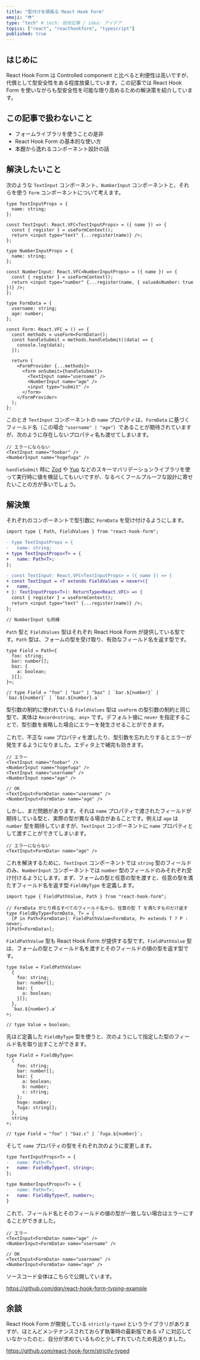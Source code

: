 ```yaml
---
title: "型付けを頑張る React Hook Form"
emoji: "⛑"
type: "tech" # tech: 技術記事 / idea: アイデア
topics: ["react", "reacthookform", "typescript"]
published: true
---
```


## はじめに

React Hook Form は Controlled component と比べると利便性は高いですが、代償として型安全性をある程度放棄しています。この記事では React Hook Form を使いながらも型安全性を可能な限り高めるための解決策を紹介しています。

## この記事で扱わないこと

- フォームライブラリを使うことの是非
- React Hook Form の基本的な使い方
- 本題から逸れるコンポーネント設計の話

## 解決したいこと

次のような `TextInput` コンポーネント、`NumberInput` コンポーネントと、それらを使う `Form` コンポーネントについて考えます。

```tsx
type TextInputProps = {
  name: string;
};

const TextInput: React.VFC<TextInputProps> = ({ name }) => {
  const { register } = useFormContext();
  return <input type="text" {...register(name)} />;
};
```

```tsx
type NumberInputProps = {
  name: string;
};

const NumberInput: React.VFC<NumberInputProps> = ({ name }) => {
  const { register } = useFormContext();
  return <input type="number" {...register(name, { valueAsNumber: true })} />;
};
```

```tsx
type FormData = {
  username: string;
  age: number;
};

const Form: React.VFC = () => {
  const methods = useForm<FormData>();
  const handleSubmit = methods.handleSubmit((data) => {
    console.log(data);
  });

  return (
    <FormProvider {...methods}>
      <form onSubmit={handleSubmit}>
        <TextInput name="username" />
        <NumberInput name="age" />
        <input type="submit" />
      </form>
    </FormProvider>
  );
};
```

このとき `TextInput` コンポーネントの `name` プロパティは、`FormData` に基づくフィールド名（この場合 `"username" | "age"`）であることが期待されていますが、次のように存在しないプロパティ名も渡せてしまいます。

```tsx
// エラーにならない
<TextInput name="foobar" />
<NumberInput name="hogefuga" />
```

`handleSubmit` 時に [Zod](https://github.com/colinhacks/zod) や [Yup](https://github.com/jquense/yup) などのスキーマバリデーションライブラリを使って実行時に値を検証してもいいですが、なるべくフールプルーフな設計に寄せたいことの方が多いでしょう。

## 解決策

それぞれのコンポーネントで型引数に `FormData` を受け付けるようにします。

```diff tsx
import type { Path, FieldValues } from "react-hook-form";

- type TextInputProps = {
-   name: string;
+ type TextInputProps<T> = {
+   name: Path<T>;
};

- const TextInput: React.VFC<TextInputProps> = ({ name }) => {
+ const TextInput = <T extends FieldValues = never>({
+   name,
+ }: TextInputProps<T>): ReturnType<React.VFC> => {
  const { register } = useFormContext();
  return <input type="text" {...register(name)} />;
};

// NumberInput も同様
```

`Path` 型と `FieldValues` 型はそれぞれ React Hook Form が提供している型です。`Path` 型は、フォームの型を受け取り、有効なフィールド名を返す型です。

```tsx
type Field = Path<{
  foo: string;
  bar: number[];
  baz: {
    a: boolean;
  }[];
}>;

// type Field = "foo" | "bar" | "baz" | `bar.${number}` | `baz.${number}` | `baz.${number}.a`
```

型引数の制約に使われている `FieldValues` 型は `useForm` の型引数の制約と同じ型で、実体は `Record<string, any>` です。デフォルト値に `never` を指定することで、型引数を省略した場合にエラーを発生させることができます。

これで、不正な `name` プロパティを渡したり、型引数を忘れたりするとエラーが発生するようになりました。エディタ上で補完も効きます。

```tsx
// エラー
<TextInput name="foobar" />
<NumberInput name="hogefuga" />
<TextInput name="username" />
<NumberInput name="age" />

// OK
<TextInput<FormData> name="username" />
<NumberInput<FormData> name="age" />
```

しかし、まだ問題があります。それは `name` プロパティで渡されたフィールドが期待している型と、実際の型が異なる場合があることです。例えば `age` は `number` 型を期待していますが、`TextInput` コンポーネントに `name` プロパティとして渡すことができてしまいます。

```tsx
// エラーにならない
<TextInput<FormData> name="age" />
```

これを解決するために、`TextInput` コンポーネントでは `string` 型のフィールドのみ、`NumberInput` コンポーネントでは `number` 型のフィールドのみそれぞれ受け付けるようにします。まず、フォームの型と任意の型を渡すと、任意の型を満たすフィールド名を返す型 `FieldByType` を定義します。

```tsx
import type { FieldPathValue, Path } from "react-hook-form";

// FormData がとり得るすべてのフィールド名から、任意の型 T を満たすものだけ返す
type FieldByType<FormData, T> = {
  [P in Path<FormData>]: FieldPathValue<FormData, P> extends T ? P : never;
}[Path<FormData>];
```

`FieldPathValue` 型も React Hook Form が提供する型です。`FieldPathValue` 型は、フォームの型とフィールド名を渡すとそのフィールドの値の型を返す型です。

```tsx
type Value = FieldPathValue<
  {
    foo: string;
    bar: number[];
    baz: {
      a: boolean;
    }[];
  },
  `baz.${number}.a`
>;

// type Value = boolean;
```

先ほど定義した `FieldByType` 型を使うと、次のようにして指定した型のフィールド名を取り出すことができます。

```tsx
type Field = FieldByType<
  {
    foo: string;
    bar: number[];
    baz: {
      a: boolean;
      b: number;
      c: string;
    };
    hoge: number;
    fuga: string[];
  },
  string
>;

// type Field = "foo" | "baz.c" | `fuga.${number}`;
```

そして `name` プロパティの型をそれぞれ次のように変更します。

```diff tsx
type TextInputProps<T> = {
-   name: Path<T>;
+   name: FieldByType<T, string>;
};

type NumberInputProps<T> = {
-   name: Path<T>;
+   name: FieldByType<T, number>;
}
```

これで、フィールド名とそのフィールドの値の型が一致しない場合はエラーにすることができました。

```tsx
// エラー
<TextInput<FormData> name="age" />
<NumberInput<FormData> name="username" />

// OK
<TextInput<FormData> name="username" />
<NumberInput<FormData> name="age" />
```

ソースコード全体はこちらで公開しています。

https://github.com/dqn/react-hook-form-typing-example

## 余談

React Hook Form が開発している `strictly-typed` というライブラリがありますが、ほとんどメンテナンスされておらず執筆時の最新版である v7 に対応していなかったのと、自分が求めているものと少しずれていたため見送りました。

https://github.com/react-hook-form/strictly-typed
